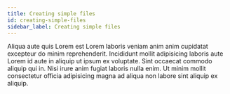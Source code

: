 ```yaml
---
title: Creating simple files
id: creating-simple-files
sidebar_label: Creating simple files
---
```


Aliqua aute quis Lorem est Lorem laboris veniam anim anim cupidatat excepteur do minim reprehenderit. Incididunt mollit adipisicing laboris aute Lorem id aute in aliquip ut ipsum ex voluptate. Sint occaecat commodo aliquip qui in. Nisi irure anim fugiat laboris nulla enim. Ut minim mollit consectetur officia adipisicing magna ad aliqua non labore sint aliquip ex aliquip.

